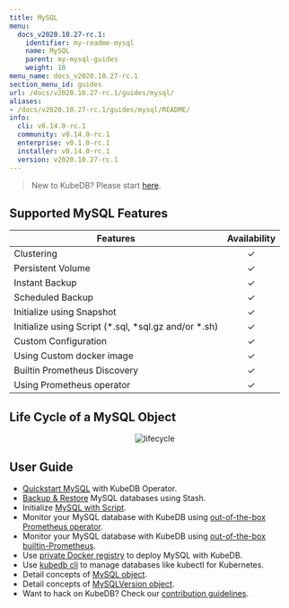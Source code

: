 ```yaml
---
title: MySQL
menu:
  docs_v2020.10.27-rc.1:
    identifier: my-readme-mysql
    name: MySQL
    parent: my-mysql-guides
    weight: 10
menu_name: docs_v2020.10.27-rc.1
section_menu_id: guides
url: /docs/v2020.10.27-rc.1/guides/mysql/
aliases:
- /docs/v2020.10.27-rc.1/guides/mysql/README/
info:
  cli: v0.14.0-rc.1
  community: v0.14.0-rc.1
  enterprise: v0.1.0-rc.1
  installer: v0.14.0-rc.1
  version: v2020.10.27-rc.1
---
```


> New to KubeDB? Please start [here](/docs/v2020.10.27-rc.1/README).

## Supported MySQL Features

| Features                                                | Availability |
| ------------------------------------------------------- | :----------: |
| Clustering                                              |   &#10003;   |
| Persistent Volume                                       |   &#10003;   |
| Instant Backup                                          |   &#10003;   |
| Scheduled Backup                                        |   &#10003;   |
| Initialize using Snapshot                               |   &#10003;   |
| Initialize using Script (\*.sql, \*sql.gz and/or \*.sh) |   &#10003;   |
| Custom Configuration                                    |   &#10003;   |
| Using Custom docker image                               |   &#10003;   |
| Builtin Prometheus Discovery                            |   &#10003;   |
| Using Prometheus operator                               |   &#10003;   |

## Life Cycle of a MySQL Object

<p align="center">
  <img alt="lifecycle"  src="/docs/v2020.10.27-rc.1/images/mysql/mysql-lifecycle.png" >
</p>

## User Guide

- [Quickstart MySQL](/docs/v2020.10.27-rc.1/guides/mysql/quickstart/quickstart) with KubeDB Operator.
- [Backup & Restore](/docs/v2020.10.27-rc.1/guides/mysql/backup/stash) MySQL databases using Stash.
- Initialize [MySQL with Script](/docs/v2020.10.27-rc.1/guides/mysql/initialization/using-script).
- Monitor your MySQL database with KubeDB using [out-of-the-box Prometheus operator](/docs/v2020.10.27-rc.1/guides/mysql/monitoring/using-prometheus-operator).
- Monitor your MySQL database with KubeDB using [out-of-the-box builtin-Prometheus](/docs/v2020.10.27-rc.1/guides/mysql/monitoring/using-builtin-prometheus).
- Use [private Docker registry](/docs/v2020.10.27-rc.1/guides/mysql/private-registry/using-private-registry) to deploy MySQL with KubeDB.
- Use [kubedb cli](/docs/v2020.10.27-rc.1/guides/mysql/cli/cli) to manage databases like kubectl for Kubernetes.
- Detail concepts of [MySQL object](/docs/v2020.10.27-rc.1/guides/mysql/concepts/mysql).
- Detail concepts of [MySQLVersion object](/docs/v2020.10.27-rc.1/guides/mysql/concepts/catalog).
- Want to hack on KubeDB? Check our [contribution guidelines](/docs/v2020.10.27-rc.1/CONTRIBUTING).
